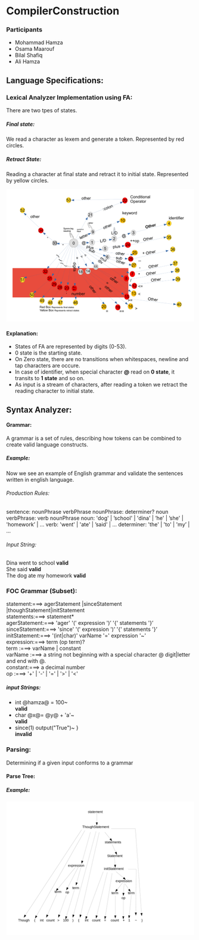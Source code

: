 # CompilerConstruction
### Participants 
- Mohammad Hamza
- Osama Maarouf
- Bilal Shafiq
- Ali Hamza
## Language Specifications:
### Lexical Analyzer Implementation using FA:
There are two tpes of states.
##### Final state:
We read a character as lexem and generate a token. Represented by red circles.
##### Retract State:
Reading a character at final state and retract it to initial state. Represented by yellow circles.

<img src="images/project.jpeg" alt="imag" >


#### Explanation:
- States of FA are represented by digits (0-53).
- 0 state is the starting state.
- On Zero state, there are no transitions when whitespaces, newline and tap characters are occure.
- In case of identifier, when special character <b>@</b> read on <b>0 state</b>, it transits to <b>1 state</b> and so on.
- As input is a stream of characters, after reading a token we retract the reading character to initial state.

## Syntax Analyzer:
#### Grammar:
A grammar is a set of rules, describing how tokens can be combined to create valid language constructs. 
##### Example:
Now we see an example of English grammar and validate the sentences written in english language. 

###### Production Rules:
sentence: nounPhrase verbPhrase
nounPhrase: determiner? noun
verbPhrase: verb nounPhrase
noun: 'dog' | ’school' | 'dina' | ’he' | ’she' | 'homework’ | ...
verb: 'went' | 'ate' | ’said' | ...
determiner: 'the' | 'to' | 'my’ | ...

###### Input String:
Dina went to school           <b>valid</b><br>
She said                      <b>valid</b><br>
The dog ate my homework       <b>valid</b><br>

### FOC Grammar (Subset):

statement:===> agerStatement |sinceStatement |thoughStatement|initStatement<br>
statements:===> statement*<br>
agerStatement:===> 'ager' '(' expression ')’ '{' statements '}’<br>
sinceStatement:===> 'since' '(' expression ')’ '{' statements '}’<br>
initStatement:===> '(int|char)' varName '=' expression '~'<br>
expression:===> term (op term)?<br>
term    :===> varName | constant<br>
varName :===> a string not beginning with a special character @ digit|letter and end with @.<br>
constant:===> a decimal number<br>
op      :===> '+' | '-' | '=' | '>' | '<'<br>

##### input Strings:
- int @hamza@ = 100~<br>   <b>valid</b><br>
- char @x@= @y@ + 'a'~<br> <b>valid</b><br>
- since(1) output("True")~  }<br><b>invalid</b><br>

### Parsing:
Determining if a given input conforms to a grammar

#### Parse Tree:
##### Example:
<img src="images/parse.png" alt="images">
